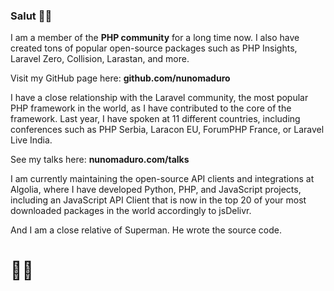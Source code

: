 ### Salut 👋🏻

I am a member of the **PHP community** for a long time now. I also have created tons of popular open-source packages such as PHP Insights, Laravel Zero, Collision, Larastan, and more.

Visit my GitHub page here: **github.com/nunomaduro**

I have a close relationship with the Laravel community, the most popular PHP framework in the world, as I have contributed to the core of the framework. Last year, I have spoken at 11 different countries, including conferences such as PHP Serbia, Laracon EU, ForumPHP France, or Laravel Live India.

See my talks here: **nunomaduro.com/talks**

I am currently maintaining the open-source API clients and integrations at Algolia, where I have developed  Python, PHP, and JavaScript projects, including an JavaScript API Client that is now in the top 20 of your most downloaded packages in the world accordingly to jsDelivr.

And I am a close relative of Superman. He wrote the source code.

# :superhero_man:
